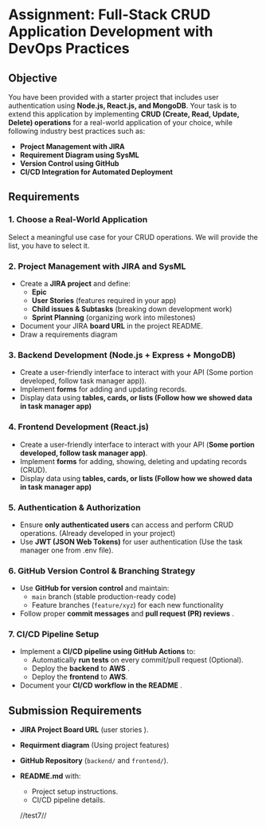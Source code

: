 # **Assignment: Full-Stack CRUD Application Development with DevOps Practices**

## **Objective**

You have been provided with a starter project that includes user authentication using  **Node.js, React.js, and MongoDB**. Your task is to extend this application by implementing **CRUD (Create, Read, Update, Delete) operations** for a real-world application of your choice, while following industry best practices such as:

* **Project Management with JIRA**
* **Requirement Diagram using SysML**
* **Version Control using GitHub**
* **CI/CD Integration for Automated Deployment**

## **Requirements**

### **1. Choose a Real-World Application**

Select a meaningful use case for your CRUD operations. We will provide the list, you have to select it.

### **2. Project Management with JIRA and SysML**

* Create a **JIRA project** and define:
  * **Epic**
  * **User Stories** (features required in your app)
  * **Child issues & Subtasks** (breaking down development work)
  * **Sprint Planning** (organizing work into milestones)
* Document your JIRA **board URL** in the project README.
* Draw a requirements diagram

### **3. Backend Development (Node.js + Express + MongoDB)**

* Create a user-friendly interface to interact with your API (Some portion developed, follow task manager app)).
* Implement **forms** for adding and updating records.
* Display data using  **tables, cards, or lists (Follow how we showed data in task manager app)**

### **4. Frontend Development (React.js)**

* Create a user-friendly interface to interact with your API (**Some portion developed, follow task manager app)**.
* Implement **forms** for adding, showing, deleting and updating records (CRUD).
* Display data using  **tables, cards, or lists (Follow how we showed data in task manager app)**

### **5. Authentication & Authorization**

* Ensure **only authenticated users** can access and perform CRUD operations. (Already developed in your project)
* Use **JWT (JSON Web Tokens)** for user authentication (Use the task manager one from .env file).

### **6. GitHub Version Control & Branching Strategy**

* Use **GitHub for version control** and maintain:
  * `main` branch (stable production-ready code)
  * Feature branches (`feature/xyz`) for each new functionality
* Follow proper **commit messages** and  **pull request (PR) reviews** .

### **7. CI/CD Pipeline Setup**

* Implement a **CI/CD pipeline using GitHub Actions** to:
  * Automatically **run tests** on every commit/pull request (Optional).
  * Deploy the **backend** to **AWS** .
  * Deploy the **frontend** to **AWS**.
* Document your  **CI/CD workflow in the README** .

## **Submission Requirements**

* **JIRA Project Board URL** (user stories ).
* **Requirment diagram** (Using project features)
* **GitHub Repository** (`backend/` and `frontend/`).
* **README.md** with:

  * Project setup instructions.
  * CI/CD pipeline details.


  //test7//
